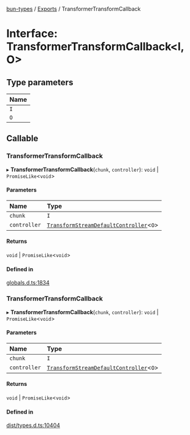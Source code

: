 [bun-types](../README.md) / [Exports](../modules.md) / TransformerTransformCallback

# Interface: TransformerTransformCallback<I, O\>

## Type parameters

| Name |
| :------ |
| `I` |
| `O` |

## Callable

### TransformerTransformCallback

▸ **TransformerTransformCallback**(`chunk`, `controller`): `void` \| `PromiseLike`<`void`\>

#### Parameters

| Name | Type |
| :------ | :------ |
| `chunk` | `I` |
| `controller` | [`TransformStreamDefaultController`](../modules.md#transformstreamdefaultcontroller)<`O`\> |

#### Returns

`void` \| `PromiseLike`<`void`\>

#### Defined in

[globals.d.ts:1834](https://github.com/valgaze/bun-types/blob/5e53f27/globals.d.ts#L1834)

### TransformerTransformCallback

▸ **TransformerTransformCallback**(`chunk`, `controller`): `void` \| `PromiseLike`<`void`\>

#### Parameters

| Name | Type |
| :------ | :------ |
| `chunk` | `I` |
| `controller` | [`TransformStreamDefaultController`](../modules.md#transformstreamdefaultcontroller)<`O`\> |

#### Returns

`void` \| `PromiseLike`<`void`\>

#### Defined in

[dist/types.d.ts:10404](https://github.com/valgaze/bun-types/blob/5e53f27/dist/types.d.ts#L10404)
